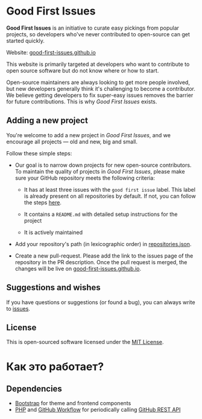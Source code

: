 # Good First Issues

**Good First Issues** is an initiative to curate easy pickings from popular projects, so developers who've never contributed to open-source can get started quickly.

Website: [good-first-issues.github.io](https://good-first-issues.github.io)

This website is primarily targeted at developers who want to contribute to open source software but do not know where or how to start.

Open-source maintainers are always looking to get more people involved, but new developers generally think it's challenging to become a contributor. We believe getting developers to fix super-easy issues removes the barrier for future contributions. This is why *Good First Issues* exists.

## Adding a new project

You're welcome to add a new project in *Good First Issues*, and we encourage all projects &mdash; old and new, big and small.

Follow these simple steps:

- Our goal is to narrow down projects for new open-source contributors. To maintain the quality of projects in *Good First Issues*, please make sure your GitHub repository meets the following criteria:

    - It has at least three issues with the `good first issue` label. This label is already present on all repositories by default. If not, you can follow the steps [here](https://help.github.com/en/github/managing-your-work-on-github/applying-labels-to-issues-and-pull-requests).

    - It contains a `README.md` with detailed setup instructions for the project

    - It is actively maintained

- Add your repository's path (in lexicographic order) in [repositories.json](https://github.com/gomzyakov/good-first-issue/blob/main/repositories.json).

- Create a new pull-request. Please add the link to the issues page of the repository in the PR description. Once the pull request is merged, the changes will be live on [good-first-issues.github.io](https://good-first-issues.github.io).

## Suggestions and wishes

If you have questions or suggestions (or found a bug), you can always write to [issues](https://github.com/good-first-issues/good-first-issues.github.io/issues).

## License

This is open-sourced software licensed under the [MIT License](https://github.com/good-first-issues/good-first-issues.github.io/blob/main/LICENSE).




# Как это работает?



## Dependencies

- [Bootstrap](https://getbootstrap.com) for theme and frontend components
- [PHP](https://www.php.net) and [GitHub Workflow](https://docs.github.com/en/actions/using-workflows) for periodically calling [GitHub REST API](https://docs.github.com/en/rest)


